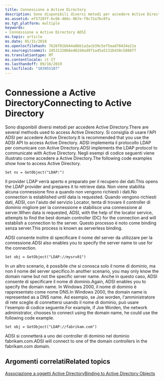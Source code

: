 ```yaml
---
title: Connessione a Active Directory
description: Sono disponibili diversi metodi per accedere Active Directory.
ms.assetid: ef5720ff-6c66-466c-967e-f9c72a7bc0fa
ms.tgt_platform: multiple
keywords:
- Connessione a Active Directory ADSI
ms.topic: article
ms.date: 05/31/2018
ms.openlocfilehash: 7626f01b644a0bb1a3acb39c5ef5ead70434e21e
ms.sourcegitcommit: 2d531328b6ed82d4ad971a45a5131b430c5866f7
ms.translationtype: MT
ms.contentlocale: it-IT
ms.lasthandoff: 09/16/2019
ms.locfileid: "103955107"
---
```

# <a name="connecting-to-active-directory"></a><span data-ttu-id="cc60d-104">Connessione a Active Directory</span><span class="sxs-lookup"><span data-stu-id="cc60d-104">Connecting to Active Directory</span></span>

<span data-ttu-id="cc60d-105">Sono disponibili diversi metodi per accedere Active Directory.</span><span class="sxs-lookup"><span data-stu-id="cc60d-105">There are several methods used to access Active Directory.</span></span> <span data-ttu-id="cc60d-106">Si consiglia di usare l'API ADSI per accedere Active Directory.</span><span class="sxs-lookup"><span data-stu-id="cc60d-106">It is recommended that you use the ADSI API to access Active Directory.</span></span> <span data-ttu-id="cc60d-107">ADSI implementa il protocollo LDAP per comunicare con Active Directory.</span><span class="sxs-lookup"><span data-stu-id="cc60d-107">ADSI implements the LDAP protocol to communicate with Active Directory.</span></span> <span data-ttu-id="cc60d-108">Negli esempi di codice seguenti viene illustrato come accedere a Active Directory.</span><span class="sxs-lookup"><span data-stu-id="cc60d-108">The following code examples show how to access Active Directory.</span></span>


```VB
Set ns = GetObject("LDAP:")
```



<span data-ttu-id="cc60d-109">Il provider LDAP verrà aperto e preparato per il recupero dei dati.</span><span class="sxs-lookup"><span data-stu-id="cc60d-109">This opens the LDAP provider and prepares it to retrieve data.</span></span> <span data-ttu-id="cc60d-110">Non viene stabilita alcuna connessione fino a quando non vengono richiesti i dati.</span><span class="sxs-lookup"><span data-stu-id="cc60d-110">No connection is established until data is requested.</span></span> <span data-ttu-id="cc60d-111">Quando vengono richiesti dati, ADSI, con l'aiuto del servizio Locator, tenta di trovare il controller di dominio migliore per la connessione e stabilisce una connessione al server.</span><span class="sxs-lookup"><span data-stu-id="cc60d-111">When data is requested, ADSI, with the help of the locator service, attempts to find the best domain controller (DC) for the connection and will establish a connection to the server.</span></span> <span data-ttu-id="cc60d-112">Questo processo è noto come binding senza server.</span><span class="sxs-lookup"><span data-stu-id="cc60d-112">This process is known as serverless binding.</span></span>

<span data-ttu-id="cc60d-113">ADSI consente inoltre di specificare il nome del server da utilizzare per la connessione.</span><span class="sxs-lookup"><span data-stu-id="cc60d-113">ADSI also enables you to specify the server name to use for the connection.</span></span>


```VB
Set obj = GetObject("LDAP://mysrv01")
```



<span data-ttu-id="cc60d-114">In un altro scenario, è possibile che si conosca solo il nome di dominio, ma non il nome del server specifico.</span><span class="sxs-lookup"><span data-stu-id="cc60d-114">In another scenario, you may only know the domain name but not the specific server name.</span></span> <span data-ttu-id="cc60d-115">Anche in questo caso, ADSI consente di specificare il nome di dominio.</span><span class="sxs-lookup"><span data-stu-id="cc60d-115">Again, ADSI enables you to specify the domain name.</span></span> <span data-ttu-id="cc60d-116">In Windows 2000, il nome di dominio è rappresentato come nome DNS.</span><span class="sxs-lookup"><span data-stu-id="cc60d-116">In Windows 2000, the domain name is represented as a DNS name.</span></span> <span data-ttu-id="cc60d-117">Ad esempio, se Joe worden, l'amministratore di rete sceglie di connettersi usando il nome di dominio, può usare l'esempio di codice seguente.</span><span class="sxs-lookup"><span data-stu-id="cc60d-117">For example, if Joe Worden, the network administrator, chooses to connect using the domain name, he could use the following code example.</span></span>


```VB
Set obj = GetObject("LDAP://fabrikam.com")
```



<span data-ttu-id="cc60d-118">ADSI si connetterà a uno dei controller di dominio nel dominio fabrikam.com.</span><span class="sxs-lookup"><span data-stu-id="cc60d-118">ADSI will connect to one of the domain controllers in the fabrikam.com domain.</span></span>

## <a name="related-topics"></a><span data-ttu-id="cc60d-119">Argomenti correlati</span><span class="sxs-lookup"><span data-stu-id="cc60d-119">Related topics</span></span>

<dl> <dt>

[<span data-ttu-id="cc60d-120">Associazione a oggetti Active Directory</span><span class="sxs-lookup"><span data-stu-id="cc60d-120">Binding to Active Directory Objects</span></span>](binding-to-active-directory-objects.md)
</dt> </dl>

 

 




